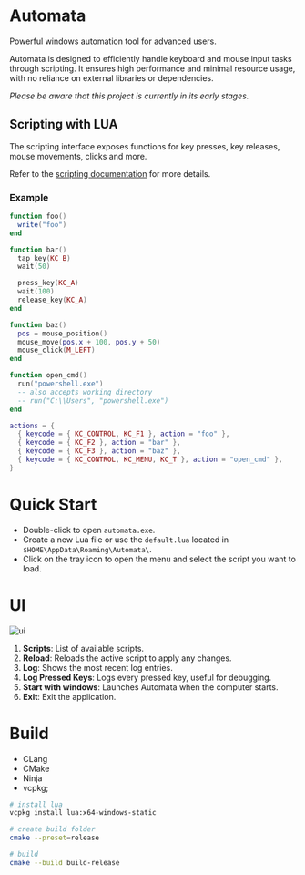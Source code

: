 # Automata
Powerful windows automation tool for advanced users.

Automata is designed to efficiently handle keyboard and mouse input tasks through scripting.
It ensures high performance and minimal resource usage, with no reliance on external libraries or dependencies.

*Please be aware that this project is currently in its early stages.*

## Scripting with LUA
The scripting interface exposes functions for key presses, key releases, mouse movements, clicks and more.

Refer to the [scripting documentation](doc/scripting.md) for more details.

### Example

```lua
function foo()
  write("foo")
end

function bar()
  tap_key(KC_B)
  wait(50)

  press_key(KC_A)
  wait(100)
  release_key(KC_A)
end

function baz()
  pos = mouse_position()
  mouse_move(pos.x + 100, pos.y + 50)
  mouse_click(M_LEFT)
end

function open_cmd()
  run("powershell.exe")
  -- also accepts working directory
  -- run("C:\\Users", "powershell.exe")
end

actions = {
  { keycode = { KC_CONTROL, KC_F1 }, action = "foo" },
  { keycode = { KC_F2 }, action = "bar" },
  { keycode = { KC_F3 }, action = "baz" },
  { keycode = { KC_CONTROL, KC_MENU, KC_T }, action = "open_cmd" },
}
```

# Quick Start

- Double-click to open `automata.exe`.
- Create a new Lua file or use the `default.lua` located in `$HOME\AppData\Roaming\Automata\`.
- Click on the tray icon to open the menu and select the script you want to load.

# UI

![ui](https://github.com/fbeline/automata/assets/5730881/39e1affb-cd3e-402b-b1ae-daeb413e7a94)

1. **Scripts**: List of available scripts.
1. **Reload**: Reloads the active script to apply any changes.
1. **Log**: Shows the most recent log entries.
1. **Log Pressed Keys**: Logs every pressed key, useful for debugging.
1. **Start with windows**: Launches Automata when the computer starts.
1. **Exit**: Exit the application.

# Build

- CLang
- CMake
- Ninja
- vcpkg; 

```bash
# install lua
vcpkg install lua:x64-windows-static

# create build folder 
cmake --preset=release

# build
cmake --build build-release
```
